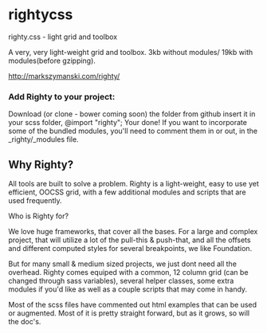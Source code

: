 # rightycss
righty.css - light grid and toolbox

A very, very light-weight grid and toolbox.
3kb without modules/ 19kb with modules(before gzipping).

http://markszymanski.com/righty/

### Add Righty to your project:

Download (or clone - bower coming soon) the folder from github
insert it in your scss folder, @import "righty";
Your done! 
If you want to incorporate some of the bundled modules, you'll need to comment them in or out, in the _righty/_modules file.

## Why Righty?

All tools are built to solve a problem. Righty is a light-weight, easy to use yet efficient, OOCSS grid, with a few additional modules and scripts that are used frequently.

Who is Righty for?

We love huge frameworks, that cover all the bases. For a large and complex project, that will utilize a lot of the pull-this & push-that, and all the offsets and different computed styles for several breakpoints, we like Foundation.

But for many small & medium sized projects, we just dont need all the overhead. Righty comes equiped with a common, 12 column grid (can be changed through sass variables), several helper classes, some extra modules if you'd like as well as a couple scripts that may come in handy.

Most of the scss files have commented out html examples that can be used or augmented. Most of it is pretty straight forward, but as it grows, so will the doc's.
